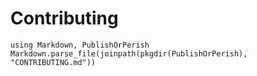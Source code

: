 # Contributing

```@eval
using Markdown, PublishOrPerish
Markdown.parse_file(joinpath(pkgdir(PublishOrPerish), "CONTRIBUTING.md"))
```
